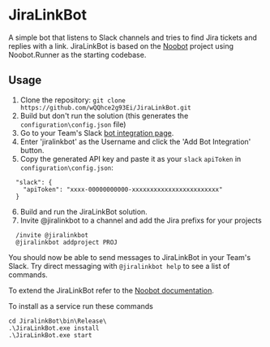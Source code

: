 # JiraLinkBot
A simple bot that listens to Slack channels and tries to find Jira tickets and replies with a link. JiraLinkBot is based on the [Noobot](https://github.com/noobot/noobot) project using Noobot.Runner as the starting codebase.

## Usage
1. Clone the repository: `git clone https://github.com/wQQhce2g93Ei/JiraLinkBot.git`
1. Build but don't run the solution (this generates the `configuration\config.json` file)
1. Go to your Team's Slack [bot integration page](https://my.slack.com/services/new/bot).
1. Enter 'jiralinkbot' as the Username and click the 'Add Bot Integration' button.
1. Copy the generated API key and paste it as your `slack` `apiToken` in `configuration\config.json`:
  ```
    "slack": {
      "apiToken": "xxxx-00000000000-xxxxxxxxxxxxxxxxxxxxxxxx"
    }    
  ```
6. Build and run the JiraLinkBot solution.
7. Invite @jiralinkbot to a channel and add the Jira prefixs for your projects
  ```
    /invite @jiralinkbot
    @jiralinkbot addproject PROJ
  ```

You should now be able to send messages to JiraLinkBot in your Team's Slack. Try direct messaging with `@jiralinkbot help` to see a list of commands.

To extend the JiraLinkBot refer to the [Noobot documentation](https://github.com/noobot/noobot/wiki).

To install as a service run these commands

```
cd JiralinkBot\bin\Release\
.\JiraLinkBot.exe install
.\JiraLinkBot.exe start 
```
